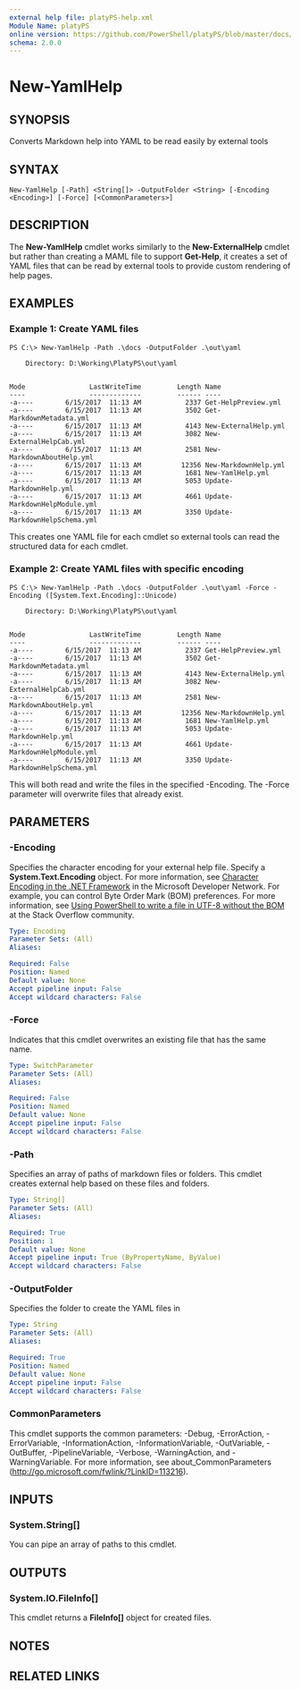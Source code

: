 ```yaml
---
external help file: platyPS-help.xml
Module Name: platyPS
online version: https://github.com/PowerShell/platyPS/blob/master/docs/New-YamlHelp.md
schema: 2.0.0
---
```


# New-YamlHelp

## SYNOPSIS
Converts Markdown help into YAML to be read easily by external tools

## SYNTAX

```
New-YamlHelp [-Path] <String[]> -OutputFolder <String> [-Encoding <Encoding>] [-Force] [<CommonParameters>]
```

## DESCRIPTION
The **New-YamlHelp** cmdlet works similarly to the **New-ExternalHelp** cmdlet but rather than creating a MAML file to support **Get-Help**, it creates a set of YAML files that can be read by external tools to provide custom rendering of help pages.

## EXAMPLES

### Example 1: Create YAML files
```
PS C:\> New-YamlHelp -Path .\docs -OutputFolder .\out\yaml

    Directory: D:\Working\PlatyPS\out\yaml


Mode                LastWriteTime         Length Name
----                -------------         ------ ----
-a----        6/15/2017  11:13 AM           2337 Get-HelpPreview.yml
-a----        6/15/2017  11:13 AM           3502 Get-MarkdownMetadata.yml
-a----        6/15/2017  11:13 AM           4143 New-ExternalHelp.yml
-a----        6/15/2017  11:13 AM           3082 New-ExternalHelpCab.yml
-a----        6/15/2017  11:13 AM           2581 New-MarkdownAboutHelp.yml
-a----        6/15/2017  11:13 AM          12356 New-MarkdownHelp.yml
-a----        6/15/2017  11:13 AM           1681 New-YamlHelp.yml
-a----        6/15/2017  11:13 AM           5053 Update-MarkdownHelp.yml
-a----        6/15/2017  11:13 AM           4661 Update-MarkdownHelpModule.yml
-a----        6/15/2017  11:13 AM           3350 Update-MarkdownHelpSchema.yml
```

This creates one YAML file for each cmdlet so external tools can read the structured data for each cmdlet.

### Example 2: Create YAML files with specific encoding
```
PS C:\> New-YamlHelp -Path .\docs -OutputFolder .\out\yaml -Force -Encoding ([System.Text.Encoding]::Unicode)

    Directory: D:\Working\PlatyPS\out\yaml


Mode                LastWriteTime         Length Name
----                -------------         ------ ----
-a----        6/15/2017  11:13 AM           2337 Get-HelpPreview.yml
-a----        6/15/2017  11:13 AM           3502 Get-MarkdownMetadata.yml
-a----        6/15/2017  11:13 AM           4143 New-ExternalHelp.yml
-a----        6/15/2017  11:13 AM           3082 New-ExternalHelpCab.yml
-a----        6/15/2017  11:13 AM           2581 New-MarkdownAboutHelp.yml
-a----        6/15/2017  11:13 AM          12356 New-MarkdownHelp.yml
-a----        6/15/2017  11:13 AM           1681 New-YamlHelp.yml
-a----        6/15/2017  11:13 AM           5053 Update-MarkdownHelp.yml
-a----        6/15/2017  11:13 AM           4661 Update-MarkdownHelpModule.yml
-a----        6/15/2017  11:13 AM           3350 Update-MarkdownHelpSchema.yml
```

This will both read and write the files in the specified -Encoding.
The -Force parameter will overwrite files that already exist.

## PARAMETERS

### -Encoding
Specifies the character encoding for your external help file.
Specify a **System.Text.Encoding** object.
For more information, see [Character Encoding in the .NET Framework](https://msdn.microsoft.com/en-us/library/ms404377.aspx) in the Microsoft Developer Network.
For example, you can control Byte Order Mark (BOM) preferences.
For more information, see [Using PowerShell to write a file in UTF-8 without the BOM](http://stackoverflow.com/questions/5596982/using-powershell-to-write-a-file-in-utf-8-without-the-bom) at the Stack Overflow community.

```yaml
Type: Encoding
Parameter Sets: (All)
Aliases: 

Required: False
Position: Named
Default value: None
Accept pipeline input: False
Accept wildcard characters: False
```

### -Force
Indicates that this cmdlet overwrites an existing file that has the same name.

```yaml
Type: SwitchParameter
Parameter Sets: (All)
Aliases: 

Required: False
Position: Named
Default value: None
Accept pipeline input: False
Accept wildcard characters: False
```

### -Path
Specifies an array of paths of markdown files or folders.
This cmdlet creates external help based on these files and folders.

```yaml
Type: String[]
Parameter Sets: (All)
Aliases: 

Required: True
Position: 1
Default value: None
Accept pipeline input: True (ByPropertyName, ByValue)
Accept wildcard characters: False
```

### -OutputFolder
Specifies the folder to create the YAML files in

```yaml
Type: String
Parameter Sets: (All)
Aliases: 

Required: True
Position: Named
Default value: None
Accept pipeline input: False
Accept wildcard characters: False
```

### CommonParameters
This cmdlet supports the common parameters: -Debug, -ErrorAction, -ErrorVariable, -InformationAction, -InformationVariable, -OutVariable, -OutBuffer, -PipelineVariable, -Verbose, -WarningAction, and -WarningVariable. For more information, see about_CommonParameters (http://go.microsoft.com/fwlink/?LinkID=113216).

## INPUTS

### System.String[]
You can pipe an array of paths to this cmdlet.

## OUTPUTS

### System.IO.FileInfo[]
This cmdlet returns a **FileInfo[]** object for created files.

## NOTES

## RELATED LINKS

